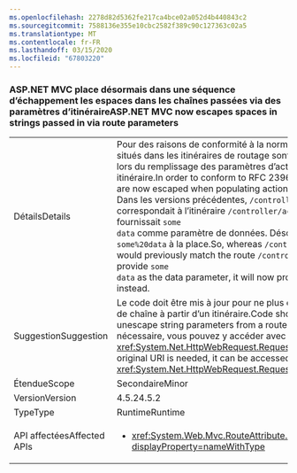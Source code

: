 ```yaml
---
ms.openlocfilehash: 2278d82d5362fe217ca4bce02a052d4b440843c2
ms.sourcegitcommit: 7588136e355e10cbc2582f389c90c127363c02a5
ms.translationtype: MT
ms.contentlocale: fr-FR
ms.lasthandoff: 03/15/2020
ms.locfileid: "67803220"
---
```

### <a name="aspnet-mvc-now-escapes-spaces-in-strings-passed-in-via-route-parameters"></a><span data-ttu-id="d8529-101">ASP.NET MVC place désormais dans une séquence d’échappement les espaces dans les chaînes passées via des paramètres d’itinéraire</span><span class="sxs-lookup"><span data-stu-id="d8529-101">ASP.NET MVC now escapes spaces in strings passed in via route parameters</span></span>

|   |   |
|---|---|
|<span data-ttu-id="d8529-102">Détails</span><span class="sxs-lookup"><span data-stu-id="d8529-102">Details</span></span>|<span data-ttu-id="d8529-103">Pour des raisons de conformité à la norme RFC 2396, les espaces situés dans les itinéraires de routage sont désormais échappés lors du remplissage des paramètres d’action à partir d’un itinéraire.</span><span class="sxs-lookup"><span data-stu-id="d8529-103">In order to conform to RFC 2396, spaces in route paths are now escaped when populating action parameters from a route.</span></span> <span data-ttu-id="d8529-104">Dans les versions précédentes, <code>/controller/action/some data</code> correspondait à l’itinéraire <code>/controller/action/{data}</code> et fournissait <code>some data</code> comme paramètre de données. Désormais, il fournit <code>some%20data</code> à la place.</span><span class="sxs-lookup"><span data-stu-id="d8529-104">So, whereas  <code>/controller/action/some data</code> would previously match the route <code>/controller/action/{data}</code> and provide <code>some data</code> as the data parameter, it will now provide <code>some%20data</code> instead.</span></span>|
|<span data-ttu-id="d8529-105">Suggestion</span><span class="sxs-lookup"><span data-stu-id="d8529-105">Suggestion</span></span>|<span data-ttu-id="d8529-106">Le code doit être mis à jour pour ne plus échapper les paramètres de chaîne à partir d’un itinéraire.</span><span class="sxs-lookup"><span data-stu-id="d8529-106">Code should be updated to unescape string parameters from a route.</span></span> <span data-ttu-id="d8529-107">Si l’URI d’origine est nécessaire, vous pouvez y accéder avec l’API <xref:System.Net.HttpWebRequest.RequestUri>.OriginalString.</span><span class="sxs-lookup"><span data-stu-id="d8529-107">If the original URI is needed, it can be accessed with the <xref:System.Net.HttpWebRequest.RequestUri>.OriginalString API.</span></span>|
|<span data-ttu-id="d8529-108">Étendue</span><span class="sxs-lookup"><span data-stu-id="d8529-108">Scope</span></span>|<span data-ttu-id="d8529-109">Secondaire</span><span class="sxs-lookup"><span data-stu-id="d8529-109">Minor</span></span>|
|<span data-ttu-id="d8529-110">Version</span><span class="sxs-lookup"><span data-stu-id="d8529-110">Version</span></span>|<span data-ttu-id="d8529-111">4.5.2</span><span class="sxs-lookup"><span data-stu-id="d8529-111">4.5.2</span></span>|
|<span data-ttu-id="d8529-112">Type</span><span class="sxs-lookup"><span data-stu-id="d8529-112">Type</span></span>|<span data-ttu-id="d8529-113">Runtime</span><span class="sxs-lookup"><span data-stu-id="d8529-113">Runtime</span></span>|
|<span data-ttu-id="d8529-114">API affectées</span><span class="sxs-lookup"><span data-stu-id="d8529-114">Affected APIs</span></span>|<ul><li><xref:System.Web.Mvc.RouteAttribute.%23ctor(System.String)?displayProperty=nameWithType></li></ul>|
